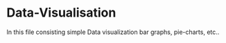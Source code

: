 # Data-Visualisation
In this file consisting simple Data visualization bar graphs, pie-charts, etc..
